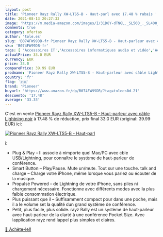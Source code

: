 ```yaml
---
layout: post
title: 'Pioneer Rayz Rally XW-LTS5-B - Haut-parl avec 17.48 % rabais '
date: 2021-08-13 20:27:33
image: 'https://m.media-amazon.com/images/I/31D8Y-dTNGL._SL500_._SL400_.jpg'
comments: true
category: ofertas
author: 'tole.es'
slug: 'B074FW99DB-fr Pioneer Rayz Rally XW-LTS5-B - Haut-parleur avec câble...'
sku: 'B074FW99DB-fr'
tags: [ 'Accessoires IT','Accessoires informatiques audio et vidéo','Accessoires pour lecteurs MP3','Accessoires pour lecteurs MP3 et vidéo','Appareils audio et video portable','Enceintes PC','High-Tech','Informatique','pioneer', ]
actualPrice: 33.0 EUR
currency: EUR
price: 33.0
comparePrice: 39.99 EUR
prodname: 'Pioneer Rayz Rally XW-LTS5-B - Haut-parleur avec câble Lightning  noir'
country: 'fr'
flag: '🇫🇷'
brand: 'Pioneer'
buyurl: 'https://www.amazon.fr/dp/B074FW99DB/?tag=tolees0d-21'
descuento: '17.48'
average: '33.33'
---
```


C'est en vente [Pioneer Rayz Rally XW-LTS5-B - Haut-parleur avec câble Lightning  noir](https://www.amazon.fr/dp/B074FW99DB/?tag=tolees0d-21)  à  17.48 % de réduction, prix final  33.0 EUR (original: 39.99 EUR) ici:

[![Pioneer Rayz Rally XW-LTS5-B - Haut-parl](https://m.media-amazon.com/images/I/31D8Y-dTNGL._SL500_._SL400_.jpg)](https://www.amazon.fr/dp/B074FW99DB/?tag=tolees0d-21)

ℹ️:

- Plug & Play – Il associe à nimporte quel Mac/PC avec cble USB/Lightning, pour connaître le système de haut-parleur de conférence.
- Smart Button – Play/Pause. Mute un/mute. Tout sur une touche. talk and charge – Charge votre iPhone, même lorsque vous parlez ou écouter de la musique.
- Propulsé Powered – de Lightning de votre iPhone, sans piles ni chargement nécessaire. Fonctionne avec différents modes avec la plus faible consommation électrique.
- Plus puissant que il – Suffisamment compact pour dans une poche, mais il a le volume set la qualité dun grand système de conférence.
- Petit, plus facile, plus solide. rayz Rally est un système de haut-parleur avec haut-parleur de la clarté à une conférence Pocket Size. Avec lapplication rayz rend lappel plus simples et claires.

[🛒 Achète-le!!](https://www.amazon.fr/dp/B074FW99DB/?tag=tolees0d-21)
